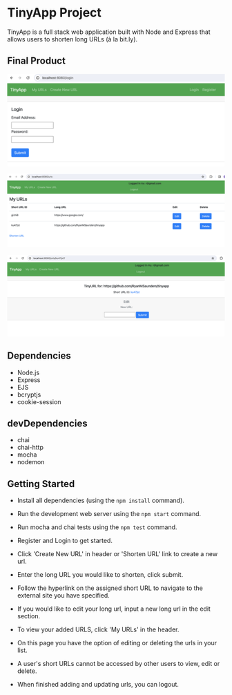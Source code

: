 
# TinyApp Project

TinyApp is a full stack web application built with Node and Express that allows users to shorten long URLs (à la bit.ly).

## Final Product

!["Login Page"](./assets/login.png)


!["URLs Index Page"](./assets/urls_index.png)


!["URLs Show Page"](./assets/urls_show.png)


## Dependencies

- Node.js
- Express
- EJS
- bcryptjs
- cookie-session

## devDependencies

- chai
- chai-http
- mocha
- nodemon

## Getting Started

- Install all dependencies (using the `npm install` command).
- Run the development web server using the `npm start` command.
- Run mocha and chai tests using the `npm test` command.

- Register and Login to get started.
- Click 'Create New URL' in header or 'Shorten URL' link to create a new url.
- Enter the long URL you would like to shorten, click submit.
- Follow the hyperlink on the assigned short URL to navigate to the external site you have specified.
- If you would like to edit your long url, input a new long url in the edit section.
- To view your added URLS, click 'My URLs' in the header.
- On this page you have the option of editing or deleting the urls in your list.
- A user's short URLs cannot be accessed by other users to view, edit or delete.
- When finished adding and updating urls, you can logout.


